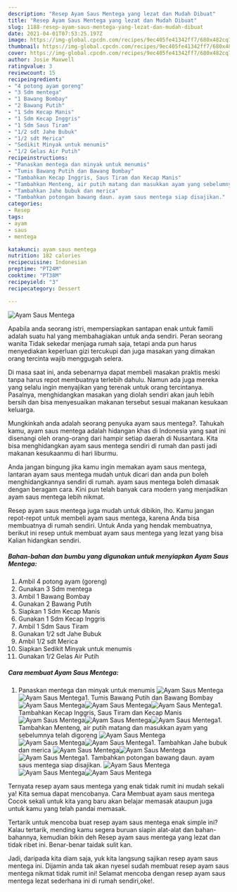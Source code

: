 ```yaml
---
description: "Resep Ayam Saus Mentega yang lezat dan Mudah Dibuat"
title: "Resep Ayam Saus Mentega yang lezat dan Mudah Dibuat"
slug: 1188-resep-ayam-saus-mentega-yang-lezat-dan-mudah-dibuat
date: 2021-04-01T07:53:25.197Z
image: https://img-global.cpcdn.com/recipes/9ec405fe41342ff7/680x482cq70/ayam-saus-mentega-foto-resep-utama.jpg
thumbnail: https://img-global.cpcdn.com/recipes/9ec405fe41342ff7/680x482cq70/ayam-saus-mentega-foto-resep-utama.jpg
cover: https://img-global.cpcdn.com/recipes/9ec405fe41342ff7/680x482cq70/ayam-saus-mentega-foto-resep-utama.jpg
author: Josie Maxwell
ratingvalue: 3
reviewcount: 15
recipeingredient:
- "4 potong ayam goreng"
- "3 Sdm mentega"
- "1 Bawang Bombay"
- "2 Bawang Putih"
- "1 Sdm Kecap Manis"
- "1 Sdm Kecap Inggris"
- "1 Sdm Saus Tiram"
- "1/2 sdt Jahe Bubuk"
- "1/2 sdt Merica"
- "Sedikit Minyak untuk menumis"
- "1/2 Gelas Air Putih"
recipeinstructions:
- "Panaskan mentega dan minyak untuk menumis"
- "Tumis Bawang Putih dan Bawang Bombay"
- "Tambahkan Kecap Inggris, Saus Tiram dan Kecap Manis"
- "Tambahkan Menteng, air putih matang dan masukkan ayam yang sebelumnya telah digoreng"
- "Tambahkan Jahe bubuk dan merica"
- "Tambahkan potongan bawang daun. ayam saus mentega siap disajikan."
categories:
- Resep
tags:
- ayam
- saus
- mentega

katakunci: ayam saus mentega 
nutrition: 182 calories
recipecuisine: Indonesian
preptime: "PT24M"
cooktime: "PT38M"
recipeyield: "3"
recipecategory: Dessert

---
```



![Ayam Saus Mentega](https://img-global.cpcdn.com/recipes/9ec405fe41342ff7/680x482cq70/ayam-saus-mentega-foto-resep-utama.jpg)

Apabila anda seorang istri, mempersiapkan santapan enak untuk famili adalah suatu hal yang membahagiakan untuk anda sendiri. Peran seorang  wanita Tidak sekedar menjaga rumah saja, tetapi anda pun harus menyediakan keperluan gizi tercukupi dan juga masakan yang dimakan orang tercinta wajib menggugah selera.

Di masa  saat ini, anda sebenarnya dapat membeli masakan praktis meski tanpa harus repot membuatnya terlebih dahulu. Namun ada juga mereka yang selalu ingin menyajikan yang terenak untuk orang tercintanya. Pasalnya, menghidangkan masakan yang diolah sendiri akan jauh lebih bersih dan bisa menyesuaikan makanan tersebut sesuai makanan kesukaan keluarga. 



Mungkinkah anda adalah seorang penyuka ayam saus mentega?. Tahukah kamu, ayam saus mentega adalah hidangan khas di Indonesia yang saat ini disenangi oleh orang-orang dari hampir setiap daerah di Nusantara. Kita bisa menghidangkan ayam saus mentega sendiri di rumah dan pasti jadi makanan kesukaanmu di hari liburmu.

Anda jangan bingung jika kamu ingin memakan ayam saus mentega, lantaran ayam saus mentega mudah untuk dicari dan anda pun boleh menghidangkannya sendiri di rumah. ayam saus mentega boleh dimasak dengan beragam cara. Kini pun telah banyak cara modern yang menjadikan ayam saus mentega lebih nikmat.

Resep ayam saus mentega juga mudah untuk dibikin, lho. Kamu jangan repot-repot untuk membeli ayam saus mentega, karena Anda bisa membuatnya di rumah sendiri. Untuk Anda yang hendak membuatnya, berikut ini resep untuk membuat ayam saus mentega yang lezat yang bisa Kalian hidangkan sendiri.

<!--inarticleads1-->

##### Bahan-bahan dan bumbu yang digunakan untuk menyiapkan Ayam Saus Mentega:

1. Ambil 4 potong ayam (goreng)
1. Gunakan 3 Sdm mentega
1. Ambil 1 Bawang Bombay
1. Gunakan 2 Bawang Putih
1. Siapkan 1 Sdm Kecap Manis
1. Gunakan 1 Sdm Kecap Inggris
1. Ambil 1 Sdm Saus Tiram
1. Gunakan 1/2 sdt Jahe Bubuk
1. Ambil 1/2 sdt Merica
1. Siapkan Sedikit Minyak untuk menumis
1. Gunakan 1/2 Gelas Air Putih




<!--inarticleads2-->

##### Cara membuat Ayam Saus Mentega:

1. Panaskan mentega dan minyak untuk menumis
<img src="//assets-global.cpcdn.com/assets/icons/button_play-2c75c40dde080a61004c1f40b05d8f140eaff45d7e9e6481dc71c63d2e7c4909.png" alt="Ayam Saus Mentega"><img src="//assets-global.cpcdn.com/assets/icons/button_play-2c75c40dde080a61004c1f40b05d8f140eaff45d7e9e6481dc71c63d2e7c4909.png" alt="Ayam Saus Mentega">1. Tumis Bawang Putih dan Bawang Bombay
<img src="//assets-global.cpcdn.com/assets/icons/button_play-2c75c40dde080a61004c1f40b05d8f140eaff45d7e9e6481dc71c63d2e7c4909.png" alt="Ayam Saus Mentega"><img src="//assets-global.cpcdn.com/assets/icons/button_play-2c75c40dde080a61004c1f40b05d8f140eaff45d7e9e6481dc71c63d2e7c4909.png" alt="Ayam Saus Mentega"><img src="//assets-global.cpcdn.com/assets/icons/button_play-2c75c40dde080a61004c1f40b05d8f140eaff45d7e9e6481dc71c63d2e7c4909.png" alt="Ayam Saus Mentega">1. Tambahkan Kecap Inggris, Saus Tiram dan Kecap Manis
<img src="//assets-global.cpcdn.com/assets/icons/button_play-2c75c40dde080a61004c1f40b05d8f140eaff45d7e9e6481dc71c63d2e7c4909.png" alt="Ayam Saus Mentega"><img src="//assets-global.cpcdn.com/assets/icons/button_play-2c75c40dde080a61004c1f40b05d8f140eaff45d7e9e6481dc71c63d2e7c4909.png" alt="Ayam Saus Mentega"><img src="//assets-global.cpcdn.com/assets/icons/button_play-2c75c40dde080a61004c1f40b05d8f140eaff45d7e9e6481dc71c63d2e7c4909.png" alt="Ayam Saus Mentega">1. Tambahkan Menteng, air putih matang dan masukkan ayam yang sebelumnya telah digoreng
<img src="//assets-global.cpcdn.com/assets/icons/button_play-2c75c40dde080a61004c1f40b05d8f140eaff45d7e9e6481dc71c63d2e7c4909.png" alt="Ayam Saus Mentega"><img src="//assets-global.cpcdn.com/assets/icons/button_play-2c75c40dde080a61004c1f40b05d8f140eaff45d7e9e6481dc71c63d2e7c4909.png" alt="Ayam Saus Mentega"><img src="//assets-global.cpcdn.com/assets/icons/button_play-2c75c40dde080a61004c1f40b05d8f140eaff45d7e9e6481dc71c63d2e7c4909.png" alt="Ayam Saus Mentega">1. Tambahkan Jahe bubuk dan merica
<img src="//assets-global.cpcdn.com/assets/icons/button_play-2c75c40dde080a61004c1f40b05d8f140eaff45d7e9e6481dc71c63d2e7c4909.png" alt="Ayam Saus Mentega"><img src="//assets-global.cpcdn.com/assets/icons/button_play-2c75c40dde080a61004c1f40b05d8f140eaff45d7e9e6481dc71c63d2e7c4909.png" alt="Ayam Saus Mentega"><img src="//assets-global.cpcdn.com/assets/icons/button_play-2c75c40dde080a61004c1f40b05d8f140eaff45d7e9e6481dc71c63d2e7c4909.png" alt="Ayam Saus Mentega">1. Tambahkan potongan bawang daun. ayam saus mentega siap disajikan.
<img src="//assets-global.cpcdn.com/assets/icons/button_play-2c75c40dde080a61004c1f40b05d8f140eaff45d7e9e6481dc71c63d2e7c4909.png" alt="Ayam Saus Mentega"><img src="//assets-global.cpcdn.com/assets/icons/button_play-2c75c40dde080a61004c1f40b05d8f140eaff45d7e9e6481dc71c63d2e7c4909.png" alt="Ayam Saus Mentega"><img src="//assets-global.cpcdn.com/assets/icons/button_play-2c75c40dde080a61004c1f40b05d8f140eaff45d7e9e6481dc71c63d2e7c4909.png" alt="Ayam Saus Mentega">



Ternyata resep ayam saus mentega yang enak tidak rumit ini mudah sekali ya! Kita semua dapat mencobanya. Cara Membuat ayam saus mentega Cocok sekali untuk kita yang baru akan belajar memasak ataupun juga untuk kamu yang telah pandai memasak.

Tertarik untuk mencoba buat resep ayam saus mentega enak simple ini? Kalau tertarik, mending kamu segera buruan siapin alat-alat dan bahan-bahannya, kemudian bikin deh Resep ayam saus mentega yang lezat dan tidak ribet ini. Benar-benar taidak sulit kan. 

Jadi, daripada kita diam saja, yuk kita langsung sajikan resep ayam saus mentega ini. Dijamin anda tak akan nyesel sudah membuat resep ayam saus mentega nikmat tidak rumit ini! Selamat mencoba dengan resep ayam saus mentega lezat sederhana ini di rumah sendiri,oke!.

